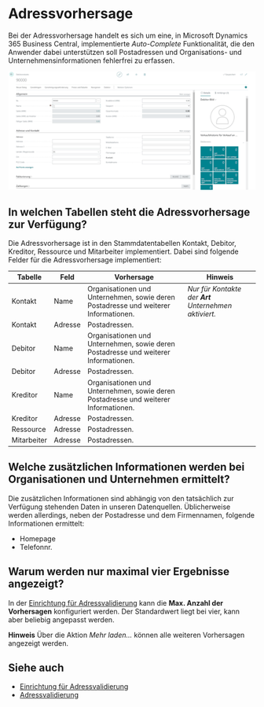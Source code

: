 # Adressvorhersage

Bei der Adressvorhersage handelt es sich um eine, in Microsoft Dynamics 365 Business Central, implementierte *Auto-Complete* Funktionalität, die den Anwender dabei unterstützen soll Postadressen und Organisations- und Unternehmensinformationen fehlerfrei zu erfassen.

![Adressvorhersage](/assets/images/365-business-address-validation/addressprediction.de-DE.gif)

## In welchen Tabellen steht die Adressvorhersage zur Verfügung?

Die Adressvorhersage ist in den Stammdatentabellen Kontakt, Debitor, Kreditor, Ressource und Mitarbeiter implementiert. Dabei sind folgende Felder für die Adressvorhersage implementiert:

| Tabelle | Feld | Vorhersage | Hinweis |
| --- | --- | --- | --- | 
| Kontakt | Name | Organisationen und Unternehmen, sowie deren Postadresse und weiterer Informationen. | *Nur für Kontakte der **Art** Unternehmen aktiviert.* |
| Kontakt | Adresse | Postadressen. | |
| Debitor | Name | Organisationen und Unternehmen, sowie deren Postadresse und weiterer Informationen. |  |
| Debitor | Adresse | Postadressen. | |
| Kreditor | Name | Organisationen und Unternehmen, sowie deren Postadresse und weiterer Informationen. |  |
| Kreditor | Adresse | Postadressen. | |
| Ressource | Adresse | Postadressen. | |
| Mitarbeiter | Adresse | Postadressen. | |

## Welche zusätzlichen Informationen werden bei Organisationen und Unternehmen ermittelt?

Die zusätzlichen Informationen sind abhängig von den tatsächlich zur Verfügung stehenden Daten in unseren Datenquellen. Üblicherweise werden allerdings, neben der Postadresse und dem Firmennamen, folgende Informationen ermittelt:
 
 - Homepage
 - Telefonnr.

## Warum werden nur maximal vier Ergebnisse angezeigt?

In der [Einrichtung für Adressvalidierung](setup.md) kann die **Max. Anzahl der Vorhersagen** konfiguriert werden. Der Standardwert liegt bei vier, kann aber beliebig angepasst werden.

<div class="alert alert-info">
    <i class="fa-duotone fa-solid fa-circle-info fa-xl"></i>
    <strong>Hinweis</strong> Über die Aktion <i>Mehr laden...</i> können alle weiteren Vorhersagen angezeigt werden.
</div>

## Siehe auch 
 - [Einrichtung für Adressvalidierung](setup.md)
 - [Adressvalidierung](address-validation.md)